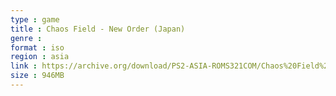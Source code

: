 ```yaml
---
type : game
title : Chaos Field - New Order (Japan)
genre : 
format : iso
region : asia
link : https://archive.org/download/PS2-ASIA-ROMS321COM/Chaos%20Field%20-%20New%20Order%20%28Japan%29.7z
size : 946MB
---
```

